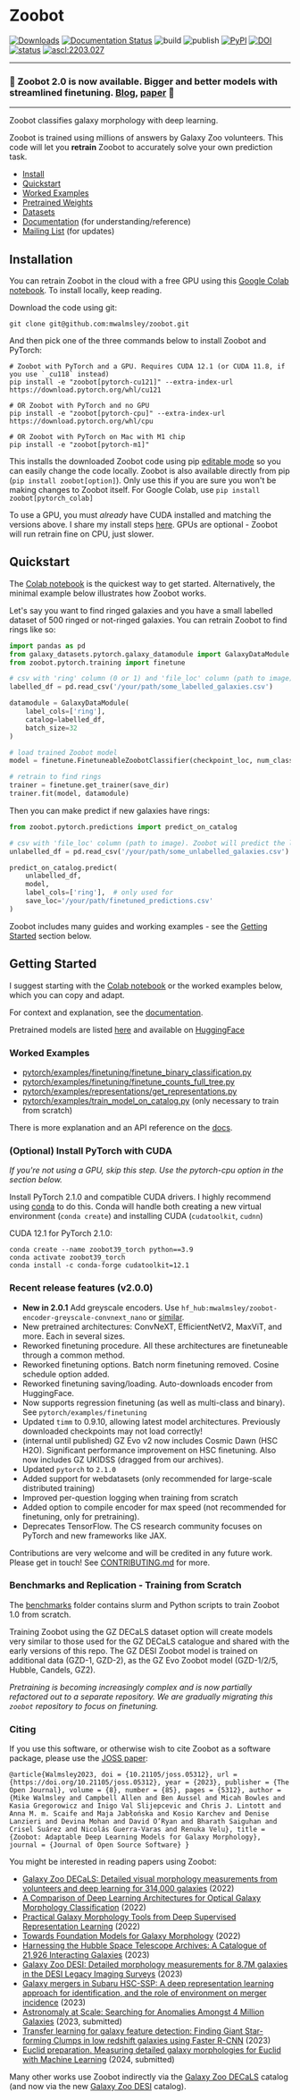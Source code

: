 # Zoobot

[![Downloads](https://pepy.tech/badge/zoobot)](https://pepy.tech/project/zoobot)
[![Documentation Status](https://readthedocs.org/projects/zoobot/badge/?version=latest)](https://zoobot.readthedocs.io/)
![build](https://github.com/mwalmsley/zoobot/actions/workflows/run_CI.yml/badge.svg)
![publish](https://github.com/mwalmsley/zoobot/actions/workflows/python-publish.yml/badge.svg)
[![PyPI](https://badge.fury.io/py/zoobot.svg)](https://badge.fury.io/py/zoobot)
[![DOI](https://zenodo.org/badge/343787617.svg)](https://zenodo.org/badge/latestdoi/343787617)
[![status](https://joss.theoj.org/papers/447561ee2de4709eddb704e18bee846f/status.svg)](https://joss.theoj.org/papers/447561ee2de4709eddb704e18bee846f)
<a href="https://ascl.net/2203.027"><img src="https://img.shields.io/badge/ascl-2203.027-blue.svg?colorB=262255" alt="ascl:2203.027" /></a>

---
### :tada: Zoobot 2.0 is now available. Bigger and better models with streamlined finetuning. [Blog](https://walmsley.dev/posts/zoobot-scaling-laws), [paper](https://arxiv.org/abs/2404.02973) :tada:
---

Zoobot classifies galaxy morphology with deep learning.
<!-- At Galaxy Zoo, we use Zoobot to help our volunteers classify the galaxies in all our recent catalogues: GZ DECaLS, GZ DESI, GZ Rings and GZ Cosmic Dawn. -->

Zoobot is trained using millions of answers by Galaxy Zoo volunteers. This code will let you **retrain** Zoobot to accurately solve your own prediction task.

- [Install](#installation)
- [Quickstart](#quickstart)
- [Worked Examples](#worked-examples)
- [Pretrained Weights](https://zoobot.readthedocs.io/en/latest/pretrained_models.html)
- [Datasets](https://www.github.com/mwalmsley/galaxy-datasets)
- [Documentation](https://zoobot.readthedocs.io/) (for understanding/reference)
- [Mailing List](https://groups.google.com/g/zoobot) (for updates)

## Installation

<a name="installation"></a>

You can retrain Zoobot in the cloud with a free GPU using this [Google Colab notebook](https://colab.research.google.com/drive/1A_-M3Sz5maQmyfW2A7rEu-g_Zi0RMGz5?usp=sharing). To install locally, keep reading.

Download the code using git:

    git clone git@github.com:mwalmsley/zoobot.git

And then pick one of the three commands below to install Zoobot and PyTorch:

    # Zoobot with PyTorch and a GPU. Requires CUDA 12.1 (or CUDA 11.8, if you use `_cu118` instead)
    pip install -e "zoobot[pytorch-cu121]" --extra-index-url https://download.pytorch.org/whl/cu121

    # OR Zoobot with PyTorch and no GPU
    pip install -e "zoobot[pytorch-cpu]" --extra-index-url https://download.pytorch.org/whl/cpu

    # OR Zoobot with PyTorch on Mac with M1 chip
    pip install -e "zoobot[pytorch-m1]"

This installs the downloaded Zoobot code using pip [editable mode](https://pip.pypa.io/en/stable/topics/local-project-installs/#editable-installs) so you can easily change the code locally. Zoobot is also available directly from pip (`pip install zoobot[option]`). Only use this if you are sure you won't be making changes to Zoobot itself. For Google Colab, use `pip install zoobot[pytorch_colab]`

To use a GPU, you must *already* have CUDA installed and matching the versions above.
I share my install steps [here](#install_cuda). GPUs are optional - Zoobot will run retrain fine on CPU, just slower.

## Quickstart

<a name="quickstart"></a>

The [Colab notebook](https://colab.research.google.com/drive/1A_-M3Sz5maQmyfW2A7rEu-g_Zi0RMGz5?usp=sharing) is the quickest way to get started. Alternatively, the minimal example below illustrates how Zoobot works.

Let's say you want to find ringed galaxies and you have a small labelled dataset of 500 ringed or not-ringed galaxies. You can retrain Zoobot to find rings like so:

```python
import pandas as pd
from galaxy_datasets.pytorch.galaxy_datamodule import GalaxyDataModule
from zoobot.pytorch.training import finetune

# csv with 'ring' column (0 or 1) and 'file_loc' column (path to image)
labelled_df = pd.read_csv('/your/path/some_labelled_galaxies.csv')

datamodule = GalaxyDataModule(
    label_cols=['ring'],
    catalog=labelled_df,
    batch_size=32
)

# load trained Zoobot model
model = finetune.FinetuneableZoobotClassifier(checkpoint_loc, num_classes=2)  

# retrain to find rings
trainer = finetune.get_trainer(save_dir)
trainer.fit(model, datamodule)
```

Then you can make predict if new galaxies have rings:

```python
from zoobot.pytorch.predictions import predict_on_catalog

# csv with 'file_loc' column (path to image). Zoobot will predict the labels.
unlabelled_df = pd.read_csv('/your/path/some_unlabelled_galaxies.csv')

predict_on_catalog.predict(
    unlabelled_df,
    model,
    label_cols=['ring'],  # only used for 
    save_loc='/your/path/finetuned_predictions.csv'
)
```

Zoobot includes many guides and working examples - see the [Getting Started](#getting-started) section below.

## Getting Started

<a name="getting_started"></a>

I suggest starting with the [Colab notebook](https://colab.research.google.com/drive/1A_-M3Sz5maQmyfW2A7rEu-g_Zi0RMGz5?usp=sharing) or the worked examples below, which you can copy and adapt.

For context and explanation, see the [documentation](https://zoobot.readthedocs.io/).

Pretrained models are listed [here](https://zoobot.readthedocs.io/en/latest/pretrained_models.html) and available on [HuggingFace](https://huggingface.co/collections/mwalmsley/zoobot-encoders-65fa14ae92911b173712b874)

### Worked Examples

<a name="worked_examples"></a>

- [pytorch/examples/finetuning/finetune_binary_classification.py](https://github.com/mwalmsley/zoobot/blob/main/zoobot/pytorch/examples/finetuning/finetune_binary_classification.py)
- [pytorch/examples/finetuning/finetune_counts_full_tree.py](https://github.com/mwalmsley/zoobot/blob/main/zoobot/pytorch/examples/finetuning/finetune_counts_full_tree.py)
- [pytorch/examples/representations/get_representations.py](https://github.com/mwalmsley/zoobot/blob/main/zoobot/pytorch/examples/representations/get_representations.py)
- [pytorch/examples/train_model_on_catalog.py](https://github.com/mwalmsley/zoobot/blob/main/zoobot/pytorch/examples/train_model_on_catalog.py) (only necessary to train from scratch)

There is more explanation and an API reference on the [docs](https://zoobot.readthedocs.io/).


### (Optional) Install PyTorch with CUDA

<a name="install_cuda"></a>

*If you're not using a GPU, skip this step. Use the pytorch-cpu option in the section below.*

Install PyTorch 2.1.0 and compatible CUDA drivers. I highly recommend using [conda](https://docs.conda.io/en/latest/miniconda.html) to do this. Conda will handle both creating a new virtual environment (`conda create`) and installing CUDA (`cudatoolkit`, `cudnn`)

CUDA 12.1 for PyTorch 2.1.0:

    conda create --name zoobot39_torch python==3.9
    conda activate zoobot39_torch
    conda install -c conda-forge cudatoolkit=12.1

### Recent release features (v2.0.0)

- **New in 2.0.1** Add greyscale encoders. Use `hf_hub:mwalmsley/zoobot-encoder-greyscale-convnext_nano` or [similar](https://huggingface.co/collections/mwalmsley/zoobot-encoders-greyscale-66427c51133285ca01b490c6).
- New pretrained architectures: ConvNeXT, EfficientNetV2, MaxViT, and more. Each in several sizes.
- Reworked finetuning procedure. All these architectures are finetuneable through a common method.
- Reworked finetuning options. Batch norm finetuning removed. Cosine schedule option added.
- Reworked finetuning saving/loading. Auto-downloads encoder from HuggingFace.
- Now supports regression finetuning (as well as multi-class and binary). See `pytorch/examples/finetuning`
- Updated `timm` to 0.9.10, allowing latest model architectures. Previously downloaded checkpoints may not load correctly!
- (internal until published) GZ Evo v2 now includes Cosmic Dawn (HSC H2O). Significant performance improvement on HSC finetuning. Also now includes GZ UKIDSS (dragged from our archives).
- Updated `pytorch` to `2.1.0`
- Added support for webdatasets (only recommended for large-scale distributed training)
- Improved per-question logging when training from scratch
- Added option to compile encoder for max speed (not recommended for finetuning, only for pretraining).
- Deprecates TensorFlow. The CS research community focuses on PyTorch and new frameworks like JAX.

Contributions are very welcome and will be credited in any future work. Please get in touch! See [CONTRIBUTING.md](https://github.com/mwalmsley/zoobot/blob/main/benchmarks) for more.

### Benchmarks and Replication - Training from Scratch

The [benchmarks](https://github.com/mwalmsley/zoobot/blob/main/benchmarks) folder contains slurm and Python scripts to train Zoobot 1.0 from scratch. 

Training Zoobot using the GZ DECaLS dataset option will create models very similar to those used for the GZ DECaLS catalogue and shared with the early versions of this repo. The GZ DESI Zoobot model is trained on additional data (GZD-1, GZD-2), as the GZ Evo Zoobot model (GZD-1/2/5, Hubble, Candels, GZ2).

*Pretraining is becoming increasingly complex and is now partially refactored out to a separate repository. We are gradually migrating this `zoobot` repository to focus on finetuning.*

### Citing

If you use this software, or otherwise wish to cite Zoobot as a software package, please use the [JOSS paper](https://doi.org/10.21105/joss.05312):

    @article{Walmsley2023, doi = {10.21105/joss.05312}, url = {https://doi.org/10.21105/joss.05312}, year = {2023}, publisher = {The Open Journal}, volume = {8}, number = {85}, pages = {5312}, author = {Mike Walmsley and Campbell Allen and Ben Aussel and Micah Bowles and Kasia Gregorowicz and Inigo Val Slijepcevic and Chris J. Lintott and Anna M. m. Scaife and Maja Jabłońska and Kosio Karchev and Denise Lanzieri and Devina Mohan and David O’Ryan and Bharath Saiguhan and Crisel Suárez and Nicolás Guerra-Varas and Renuka Velu}, title = {Zoobot: Adaptable Deep Learning Models for Galaxy Morphology}, journal = {Journal of Open Source Software} } 

You might be interested in reading papers using Zoobot:

- [Galaxy Zoo DECaLS: Detailed visual morphology measurements from volunteers and deep learning for 314,000 galaxies](https://arxiv.org/abs/2102.08414) (2022)
- [A Comparison of Deep Learning Architectures for Optical Galaxy Morphology Classification](https://arxiv.org/abs/2111.04353) (2022)
- [Practical Galaxy Morphology Tools from Deep Supervised Representation Learning](https://arxiv.org/abs/2110.12735) (2022)
- [Towards Foundation Models for Galaxy Morphology](https://arxiv.org/abs/2206.11927) (2022)
- [Harnessing the Hubble Space Telescope Archives: A Catalogue of 21,926 Interacting Galaxies](https://arxiv.org/abs/2303.00366) (2023)
- [Galaxy Zoo DESI: Detailed morphology measurements for 8.7M galaxies in the DESI Legacy Imaging Surveys](https://academic.oup.com/mnras/advance-article/doi/10.1093/mnras/stad2919/7283169?login=false) (2023)
- [Galaxy mergers in Subaru HSC-SSP: A deep representation learning approach for identification, and the role of environment on merger incidence](https://doi.org/10.1051/0004-6361/202346743) (2023)
- [Astronomaly at Scale: Searching for Anomalies Amongst 4 Million Galaxies](https://arxiv.org/abs/2309.08660) (2023, submitted)
- [Transfer learning for galaxy feature detection: Finding Giant Star-forming Clumps in low redshift galaxies using Faster R-CNN](https://arxiv.org/abs/2312.03503) (2023)
- [Euclid preparation. Measuring detailed galaxy morphologies for Euclid with Machine Learning](https://arxiv.org/abs/2402.10187) (2024, submitted)

Many other works use Zoobot indirectly via the [Galaxy Zoo DECaLS](https://arxiv.org/abs/2102.08414) catalog (and now via the new [Galaxy Zoo DESI](https://academic.oup.com/mnras/advance-article/doi/10.1093/mnras/stad2919/7283169?login=false) catalog).
